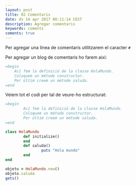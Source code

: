 ```yaml
---
layout: post
title: 02 Comentaris
date: dv 14 apr 2017 00:11:14 CEST  
description: Agregar comentaris
keywords: coments
coments: true
---
```



Per agregar una línea de comentaris utilitzarem el caracter `#`

Per agregar un blog de comentaris ho farem així:

```ruby
=begin
	Ací fem la definició de la classe HolaMundo.
	Coloquem un métode constructor.
	Per últim creem un métode saluda.
=end
```

Veiem tot el codi per tal de veure-ho estructurat:

```ruby
=begin
        Ací fem la definició de la classe HolaMundo.
        Coloquem un métode constructor.
        Per últim creem un métode saluda.
=end

class HolaMundo
        def initialize()
        end
        def saluda()
                puts "Hola mundo"
        end
end

objeto = HolaMundo.new()
objeto.saluda
gets()
```
